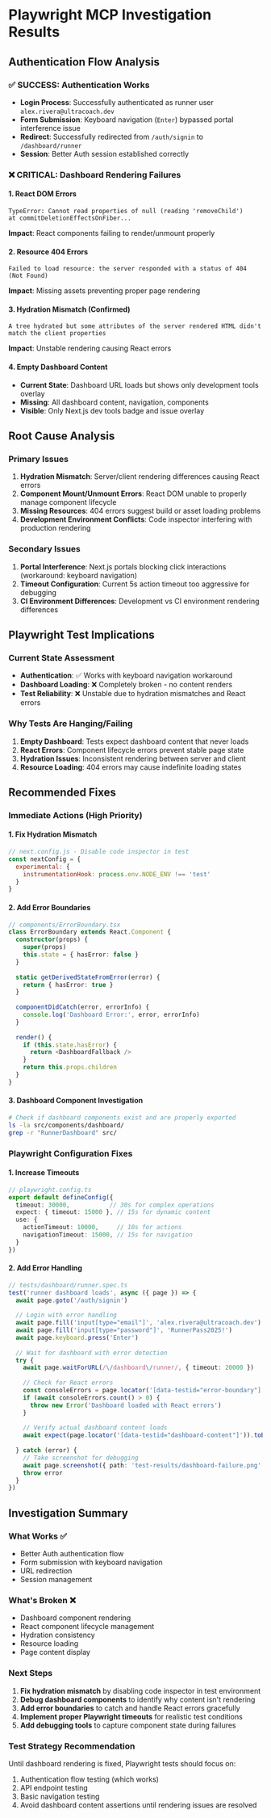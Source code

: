 # Playwright MCP Investigation Results

## Authentication Flow Analysis

### ✅ SUCCESS: Authentication Works
- **Login Process**: Successfully authenticated as runner user `alex.rivera@ultracoach.dev`
- **Form Submission**: Keyboard navigation (`Enter`) bypassed portal interference issue
- **Redirect**: Successfully redirected from `/auth/signin` to `/dashboard/runner`
- **Session**: Better Auth session established correctly

### ❌ CRITICAL: Dashboard Rendering Failures

#### 1. React DOM Errors
```
TypeError: Cannot read properties of null (reading 'removeChild')
at commitDeletionEffectsOnFiber...
```
**Impact**: React components failing to render/unmount properly

#### 2. Resource 404 Errors
```
Failed to load resource: the server responded with a status of 404 (Not Found)
```
**Impact**: Missing assets preventing proper page rendering

#### 3. Hydration Mismatch (Confirmed)
```
A tree hydrated but some attributes of the server rendered HTML didn't match the client properties
```
**Impact**: Unstable rendering causing React errors

#### 4. Empty Dashboard Content
- **Current State**: Dashboard URL loads but shows only development tools overlay
- **Missing**: All dashboard content, navigation, components
- **Visible**: Only Next.js dev tools badge and issue overlay

## Root Cause Analysis

### Primary Issues
1. **Hydration Mismatch**: Server/client rendering differences causing React errors
2. **Component Mount/Unmount Errors**: React DOM unable to properly manage component lifecycle
3. **Missing Resources**: 404 errors suggest build or asset loading problems
4. **Development Environment Conflicts**: Code inspector interfering with production rendering

### Secondary Issues
1. **Portal Interference**: Next.js portals blocking click interactions (workaround: keyboard navigation)
2. **Timeout Configuration**: Current 5s action timeout too aggressive for debugging
3. **CI Environment Differences**: Development vs CI environment rendering differences

## Playwright Test Implications

### Current State Assessment
- **Authentication**: ✅ Works with keyboard navigation workaround
- **Dashboard Loading**: ❌ Completely broken - no content renders
- **Test Reliability**: ❌ Unstable due to hydration mismatches and React errors

### Why Tests Are Hanging/Failing
1. **Empty Dashboard**: Tests expect dashboard content that never loads
2. **React Errors**: Component lifecycle errors prevent stable page state
3. **Hydration Issues**: Inconsistent rendering between server and client
4. **Resource Loading**: 404 errors may cause indefinite loading states

## Recommended Fixes

### Immediate Actions (High Priority)

#### 1. Fix Hydration Mismatch
```javascript
// next.config.js - Disable code inspector in test
const nextConfig = {
  experimental: {
    instrumentationHook: process.env.NODE_ENV !== 'test'
  }
}
```

#### 2. Add Error Boundaries
```typescript
// components/ErrorBoundary.tsx
class ErrorBoundary extends React.Component {
  constructor(props) {
    super(props)
    this.state = { hasError: false }
  }
  
  static getDerivedStateFromError(error) {
    return { hasError: true }
  }
  
  componentDidCatch(error, errorInfo) {
    console.log('Dashboard Error:', error, errorInfo)
  }
  
  render() {
    if (this.state.hasError) {
      return <DashboardFallback />
    }
    return this.props.children
  }
}
```

#### 3. Dashboard Component Investigation
```bash
# Check if dashboard components exist and are properly exported
ls -la src/components/dashboard/
grep -r "RunnerDashboard" src/
```

### Playwright Configuration Fixes

#### 1. Increase Timeouts
```typescript
// playwright.config.ts
export default defineConfig({
  timeout: 30000,           // 30s for complex operations
  expect: { timeout: 15000 }, // 15s for dynamic content
  use: {
    actionTimeout: 10000,     // 10s for actions
    navigationTimeout: 15000, // 15s for navigation
  }
})
```

#### 2. Add Error Handling
```typescript
// tests/dashboard/runner.spec.ts
test('runner dashboard loads', async ({ page }) => {
  await page.goto('/auth/signin')
  
  // Login with error handling
  await page.fill('input[type="email"]', 'alex.rivera@ultracoach.dev')
  await page.fill('input[type="password"]', 'RunnerPass2025!')
  await page.keyboard.press('Enter')
  
  // Wait for dashboard with error detection
  try {
    await page.waitForURL(/\/dashboard\/runner/, { timeout: 20000 })
    
    // Check for React errors
    const consoleErrors = page.locator('[data-testid="error-boundary"]')
    if (await consoleErrors.count() > 0) {
      throw new Error('Dashboard loaded with React errors')
    }
    
    // Verify actual dashboard content loads
    await expect(page.locator('[data-testid="dashboard-content"]')).toBeVisible({ timeout: 15000 })
    
  } catch (error) {
    // Take screenshot for debugging
    await page.screenshot({ path: 'test-results/dashboard-failure.png' })
    throw error
  }
})
```

## Investigation Summary

### What Works ✅
- Better Auth authentication flow
- Form submission with keyboard navigation
- URL redirection
- Session management

### What's Broken ❌
- Dashboard component rendering
- React component lifecycle management
- Hydration consistency
- Resource loading
- Page content display

### Next Steps
1. **Fix hydration mismatch** by disabling code inspector in test environment
2. **Debug dashboard components** to identify why content isn't rendering
3. **Add error boundaries** to catch and handle React errors gracefully
4. **Implement proper Playwright timeouts** for realistic test conditions
5. **Add debugging tools** to capture component state during failures

### Test Strategy Recommendation
Until dashboard rendering is fixed, Playwright tests should focus on:
1. Authentication flow testing (which works)
2. API endpoint testing
3. Basic navigation testing
4. Avoid dashboard content assertions until rendering issues are resolved